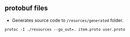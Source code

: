 ## protobuf files

- Generates source code to `/resorces/generated` folder.

```
protoc -I ./resources --go_out=. item.proto user.proto
```